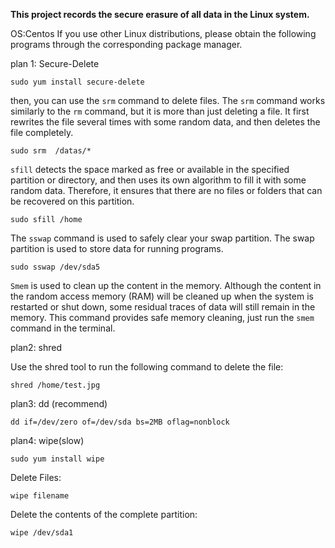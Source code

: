 **This project records the secure erasure of all data in the Linux system.**

OS:Centos
If you use other Linux distributions, please obtain the following programs through the corresponding package manager.



plan 1: Secure-Delete

```
sudo yum install secure-delete
```

then, you can use the `srm` command to delete files.
The `srm` command works similarly to the `rm` command, but it is more than just deleting a file. It first rewrites the file several times with some random data, and then deletes the file completely.

```
sudo srm  /datas/*
```

`sfill` detects the space marked as free or available in the specified partition or directory, and then uses its own algorithm to fill it with some random data. Therefore, it ensures that there are no files or folders that can be recovered on this partition.

```
sudo sfill /home
```

The `sswap` command is used to safely clear your swap partition. The swap partition is used to store data for running programs.

```
sudo sswap /dev/sda5
```

`Smem` is used to clean up the content in the memory. Although the content in the random access memory (RAM) will be cleaned up when the system is restarted or shut down, some residual traces of data will still remain in the memory. This command provides safe memory cleaning, just run the `smem` command in the terminal.






plan2: shred

Use the shred tool to run the following command to delete the file:
```
shred /home/test.jpg
```

plan3: dd (recommend)

```
dd if=/dev/zero of=/dev/sda bs=2MB oflag=nonblock
```

plan4: wipe(slow)

```
sudo yum install wipe
```

Delete Files:
```
wipe filename
```

Delete the contents of the complete partition:
```
wipe /dev/sda1
```



